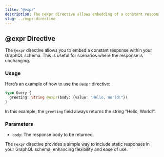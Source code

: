 ```yaml
---
title: "@expr"
description: The @expr directive allows embedding of a constant response within the schema.
slug: ../expr-directive
---
```


## @expr Directive

The `@expr` directive allows you to embed a constant response within your GraphQL schema. This is useful for scenarios where the response is unchanging.

### Usage

Here’s an example of how to use the `@expr` directive:

```graphql
type Query {
  greeting: String @expr(body: {value: "Hello, World!"})
}
```

In this example, the `greeting` field always returns the string "Hello, World!".

### Parameters

- `body`: The response body to be returned.

The `@expr` directive provides a simple way to include static responses in your GraphQL schema, enhancing flexibility and ease of use.
